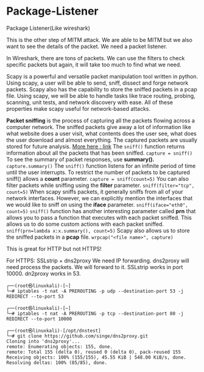 # Package-Listener
Package Listener(Like wireshark) 

This is the other step of MITM attack. 
We are able to be MITM but we also want to see the details of the packet.
We need a packet listener.

In Wireshark, there are tons of packets. We can use the filters to check specific packets but again, it will take too much to find what we need. 

Scapy is a powerful and versatile packet manipulation tool written in python. Using scapy, a user will be able to send, sniff, dissect and forge network packets. Scapy also has the capability to store the sniffed packets in a pcap file. Using scapy, we will be able to handle tasks like trace routing, probing, scanning, unit tests, and network discovery with ease. All of these properties make scapy useful for network-based attacks.

**Packet sniffing** is the process of capturing all the packets flowing across a computer network. The sniffed packets give away a lot of information like what website does a user visit, what contents does the user see, what does the user download and almost everything. The captured packets are usually stored for future analysis.
[More here : link](https://www.geeksforgeeks.org/packet-sniffing-using-scapy/)
The `sniff()` function returns information about all the packets that has been sniffed.
`capture = sniff()`
To see the summary of packet responses, use **summary().**
`capture.summary()`
The `sniff()` function listens for an infinite period of time until the user interrupts.
To restrict the number of packets to be captured sniff() allows a **count** parameter.
`capture = sniff(count=5)`
You can also filter packets while sniffing using the **filter** parameter.
`sniff(filter="tcp", count=5)`
When scapy sniffs packets, it generally sniffs from all of your network interfaces. However, we can explicitly mention the interfaces that we would like to sniff on using the **iface** parameter.
`sniff(iface="eth0", count=5)`
`sniff()` function has another interesting parameter called **prn** that allows you to pass a function that executes with each packet sniffed. This allows us to do some custom actions with each packet sniffed.
`sniff(prn=lambda x:x.summary(), count=5)`
Scapy also allows us to store the sniffed packets in a **pcap** file. 
`wrpcap("<file name>", capture)`

This is great for HTTP but not HTTPS!

For HTTPS:
SSLstrip + dns2proxy
We need IP forwarding. dns2proxy will need process the packets.
We will forward to it. SSLstrip works in port 10000. dn2proxy works in 53.

```
┌──(root㉿linuxkali)-[~]
└─# iptables -t nat -A PREROUTING -p udp --destination-port 53 -j REDIRECT --to-port 53
```

```
┌──(root㉿linuxkali)-[~]
└─# iptables -t nat -A PREROUTING -p tcp --destination-port 80 -j REDIRECT --to-port 10000
```

``` 
┌──(root㉿linuxkali)-[/opt/dnstest]
└─# git clone https://github.com/singe/dns2proxy.git
Cloning into 'dns2proxy'...
remote: Enumerating objects: 155, done.
remote: Total 155 (delta 0), reused 0 (delta 0), pack-reused 155
Receiving objects: 100% (155/155), 45.55 KiB | 548.00 KiB/s, done.
Resolving deltas: 100% (85/85), done.

